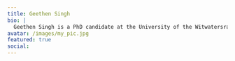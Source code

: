 ```yaml
---
title: Geethen Singh
bio: |
  Geethen Singh is a PhD candidate at the University of the Witwatersrand, South Africa. He is interested in applying earth observation and machine learning within the domain of ecology and is currently working on better understanding invasive species spread and the invasive risk posed using earth observation-based monitoring.
avatar: /images/my_pic.jpg
featured: true
social:
---
```

